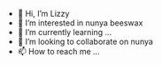 - 👋 Hi, I’m Lizzy
- 👀 I’m interested in nunya beeswax
- 🌱 I’m currently learning ...
- 💞️ I’m looking to collaborate on nunya
- 📫 How to reach me ...

<!---
nini-quinn437/nini-quinn437 is a ✨ special ✨ repository because its `README.md` (this file) appears on your GitHub profile.
You can click the Preview link to take a look at your changes.
--->
